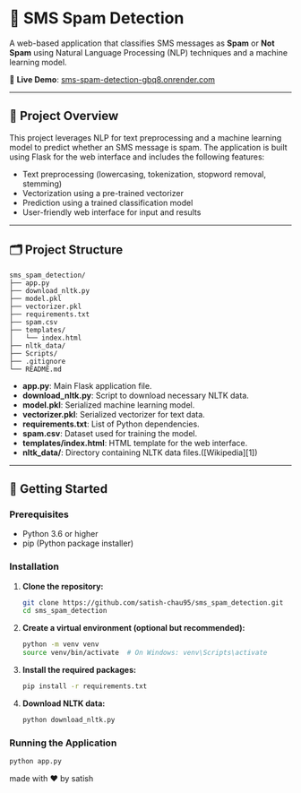 # 📩 SMS Spam Detection

A web-based application that classifies SMS messages as **Spam** or **Not Spam** using Natural Language Processing (NLP) techniques and a machine learning model.

🔗 **Live Demo**: [sms-spam-detection-gbq8.onrender.com](https://sms-spam-detection-gbq8.onrender.com)

---

## 🧠 Project Overview

This project leverages NLP for text preprocessing and a machine learning model to predict whether an SMS message is spam. The application is built using Flask for the web interface and includes the following features:

* Text preprocessing (lowercasing, tokenization, stopword removal, stemming)
* Vectorization using a pre-trained vectorizer
* Prediction using a trained classification model
* User-friendly web interface for input and results

---

## 🗂️ Project Structure

```
sms_spam_detection/
├── app.py
├── download_nltk.py
├── model.pkl
├── vectorizer.pkl
├── requirements.txt
├── spam.csv
├── templates/
│   └── index.html
├── nltk_data/
├── Scripts/
├── .gitignore
└── README.md
```

* **app.py**: Main Flask application file.
* **download\_nltk.py**: Script to download necessary NLTK data.
* **model.pkl**: Serialized machine learning model.
* **vectorizer.pkl**: Serialized vectorizer for text data.
* **requirements.txt**: List of Python dependencies.
* **spam.csv**: Dataset used for training the model.
* **templates/index.html**: HTML template for the web interface.
* **nltk\_data/**: Directory containing NLTK data files.([Wikipedia][1])

---

## 🚀 Getting Started

### Prerequisites

* Python 3.6 or higher
* pip (Python package installer)

### Installation

1. **Clone the repository:**

   ```bash
   git clone https://github.com/satish-chau95/sms_spam_detection.git
   cd sms_spam_detection
   ```



2. **Create a virtual environment (optional but recommended):**

   ```bash
   python -m venv venv
   source venv/bin/activate  # On Windows: venv\Scripts\activate
   ```



3. **Install the required packages:**

   ```bash
   pip install -r requirements.txt
   ```



4. **Download NLTK data:**

   ```bash
   python download_nltk.py
   ```



### Running the Application

```bash
python app.py
```

made with ❤️ by satish
